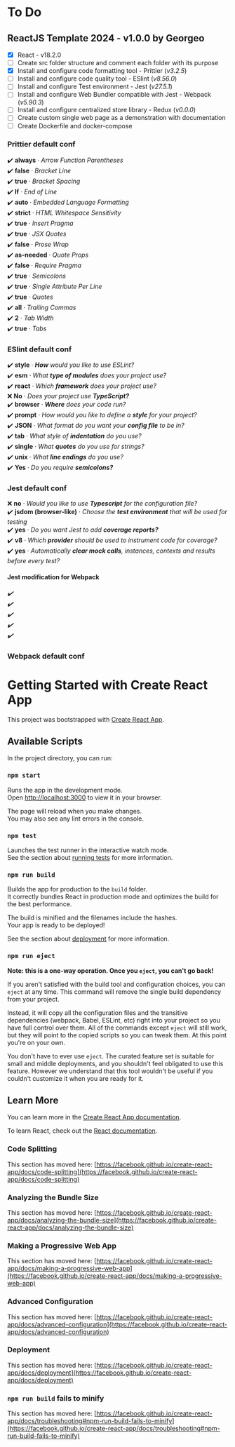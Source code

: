 # To Do

## ReactJS Template 2024 - v1.0.0 by Georgeo

- [x] React - v18.2.0
- [ ] Create src folder structure and comment each folder with its purpose
- [x] Install and configure code formatting tool - Prittier (<i>v3.2.5</i>)
- [ ] Install and configure code quality tool - ESlint (<i>v8.56.0</i>)
- [ ] Install and configure Test environment - Jest (<i>v27.5.1</i>)
- [ ] Install and configure Web Bundler compatible with Jest - Webpack (<i>v5.90.3</i>)
- [ ] Install and configure centralized store library - Redux (<i>v0.0.0</i>)
- [ ] Create custom single web page as a demonstration with documentation
- [ ] Create Dockerfile and docker-compose

### Prittier default conf

:heavy_check_mark: <b>always</b> · <i>Arrow Function Parentheses</i>\
:heavy_check_mark: <b>false</b> · <i>Bracket Line</i>\
:heavy_check_mark: <b>true</b> · <i>Bracket Spacing</i>\
:heavy_check_mark: <b>lf</b> · <i>End of Line</i>\
:heavy_check_mark: <b>auto</b> · <i>Embedded Language Formatting</i>\
:heavy_check_mark: <b>strict</b> · <i>HTML Whitespace Sensitivity</i>\
:heavy_check_mark: <b>true</b> · <i>Insert Pragma</i>\
:heavy_check_mark: <b>true</b> · <i>JSX Quotes</i>\
:heavy_check_mark: <b>false</b> · <i>Prose Wrap</i>\
:heavy_check_mark: <b>as-needed</b> · <i>Quote Props</i>\
:heavy_check_mark: <b>false</b> · <i>Require Pragma</i>\
:heavy_check_mark: <b>true</b> · <i>Semicolons</i>\
:heavy_check_mark: <b>true</b> · <i>Single Attribute Per Line</i>\
:heavy_check_mark: <b>true</b> · <i>Quotes</i>\
:heavy_check_mark: <b>all</b> · <i>Trailing Commas</i>\
:heavy_check_mark: <b>2</b> · <i>Tab Width</i>\
:heavy_check_mark: <b>true</b> · <i>Tabs</i>

### ESlint default conf

:heavy_check_mark: <b>style</b> · <i><b>How</b> would you like to use ESLint?</i>\
:heavy_check_mark: <b>esm</b> · <i>What <b>type of modules</b> does your project use?</i>\
:heavy_check_mark: <b>react</b> · <i>Which <b>framework</b> does your project use?</i>\
:x: <b>No</b> · <i>Does your project use <b>TypeScript?</b></i>\
:heavy_check_mark: <b>browser</b> · <i><b>Where</b> does your code run?</i>\
:heavy_check_mark: <b>prompt</b> · <i>How would you like to define a <b>style</b> for your project?</i>\
:heavy_check_mark: <b>JSON</b> · <i>What format do you want your <b>config file</b> to be in?</i>\
:heavy_check_mark: <b>tab</b> · <i>What style of <b>indentation</b> do you use?</i>\
:heavy_check_mark: <b>single</b> · <i>What <b>quotes</b> do you use for strings?</i>\
:heavy_check_mark: <b>unix</b> · <i>What <b>line endings</b> do you use?</i>\
:heavy_check_mark: <b>Yes</b> · <i>Do you require <b>semicolons?</b></i>

### Jest default conf

:x: <b>no</b> · <i>Would you like to use <b>Typescript</b> for the configuration file?</i>\
:heavy_check_mark: <b>jsdom (browser-like)</b> · <i>Choose the <b>test environment</b> that will be used for testing</i>\
:heavy_check_mark: <b>yes</b> · <i>Do you want Jest to add <b>coverage reports?</b></i>\
:heavy_check_mark: <b>v8</b> · <i>Which <b>provider</b> should be used to instrument code for coverage?</b></i>\
:heavy_check_mark: <b>yes</b> · <i>Automatically <b>clear mock calls</b>, instances, contexts and results before every test?</i>

#### Jest modification for Webpack

<i>:heavy_check_mark: </i>\
<i>:heavy_check_mark: </i>\
<i>:heavy_check_mark: </i>\
<i>:heavy_check_mark: </i>\
<i>:heavy_check_mark: </i>

### Webpack default conf

# Getting Started with Create React App

This project was bootstrapped with [Create React App](https://github.com/facebook/create-react-app).

## Available Scripts

In the project directory, you can run:

### `npm start`

Runs the app in the development mode.\
Open [http://localhost:3000](http://localhost:3000) to view it in your browser.

The page will reload when you make changes.\
You may also see any lint errors in the console.

### `npm test`

Launches the test runner in the interactive watch mode.\
See the section about [running tests](https://facebook.github.io/create-react-app/docs/running-tests) for more information.

### `npm run build`

Builds the app for production to the `build` folder.\
It correctly bundles React in production mode and optimizes the build for the best performance.

The build is minified and the filenames include the hashes.\
Your app is ready to be deployed!

See the section about [deployment](https://facebook.github.io/create-react-app/docs/deployment) for more information.

### `npm run eject`

**Note: this is a one-way operation. Once you `eject`, you can't go back!**

If you aren't satisfied with the build tool and configuration choices, you can `eject` at any time. This command will remove the single build dependency from your project.

Instead, it will copy all the configuration files and the transitive dependencies (webpack, Babel, ESLint, etc) right into your project so you have full control over them. All of the commands except `eject` will still work, but they will point to the copied scripts so you can tweak them. At this point you're on your own.

You don't have to ever use `eject`. The curated feature set is suitable for small and middle deployments, and you shouldn't feel obligated to use this feature. However we understand that this tool wouldn't be useful if you couldn't customize it when you are ready for it.

## Learn More

You can learn more in the [Create React App documentation](https://facebook.github.io/create-react-app/docs/getting-started).

To learn React, check out the [React documentation](https://reactjs.org/).

### Code Splitting

This section has moved here: [https://facebook.github.io/create-react-app/docs/code-splitting](https://facebook.github.io/create-react-app/docs/code-splitting)

### Analyzing the Bundle Size

This section has moved here: [https://facebook.github.io/create-react-app/docs/analyzing-the-bundle-size](https://facebook.github.io/create-react-app/docs/analyzing-the-bundle-size)

### Making a Progressive Web App

This section has moved here: [https://facebook.github.io/create-react-app/docs/making-a-progressive-web-app](https://facebook.github.io/create-react-app/docs/making-a-progressive-web-app)

### Advanced Configuration

This section has moved here: [https://facebook.github.io/create-react-app/docs/advanced-configuration](https://facebook.github.io/create-react-app/docs/advanced-configuration)

### Deployment

This section has moved here: [https://facebook.github.io/create-react-app/docs/deployment](https://facebook.github.io/create-react-app/docs/deployment)

### `npm run build` fails to minify

This section has moved here: [https://facebook.github.io/create-react-app/docs/troubleshooting#npm-run-build-fails-to-minify](https://facebook.github.io/create-react-app/docs/troubleshooting#npm-run-build-fails-to-minify)

